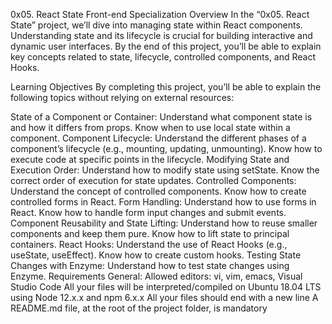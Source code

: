 0x05. React State
Front-end Specialization
Overview
In the “0x05. React State” project, we’ll dive into managing state within React components. Understanding state and its lifecycle is crucial for building interactive and dynamic user interfaces. By the end of this project, you’ll be able to explain key concepts related to state, lifecycle, controlled components, and React Hooks.

Learning Objectives
By completing this project, you’ll be able to explain the following topics without relying on external resources:

State of a Component or Container:
Understand what component state is and how it differs from props.
Know when to use local state within a component.
Component Lifecycle:
Understand the different phases of a component’s lifecycle (e.g., mounting, updating, unmounting).
Know how to execute code at specific points in the lifecycle.
Modifying State and Execution Order:
Understand how to modify state using setState.
Know the correct order of execution for state updates.
Controlled Components:
Understand the concept of controlled components.
Know how to create controlled forms in React.
Form Handling:
Understand how to use forms in React.
Know how to handle form input changes and submit events.
Component Reusability and State Lifting:
Understand how to reuse smaller components and keep them pure.
Know how to lift state to principal containers.
React Hooks:
Understand the use of React Hooks (e.g., useState, useEffect).
Know how to create custom hooks.
Testing State Changes with Enzyme:
Understand how to test state changes using Enzyme.
Requirements
General:
Allowed editors: vi, vim, emacs, Visual Studio Code
All your files will be interpreted/compiled on Ubuntu 18.04 LTS using Node 12.x.x and npm 6.x.x
All your files should end with a new line
A README.md file, at the root of the project folder, is mandatory
